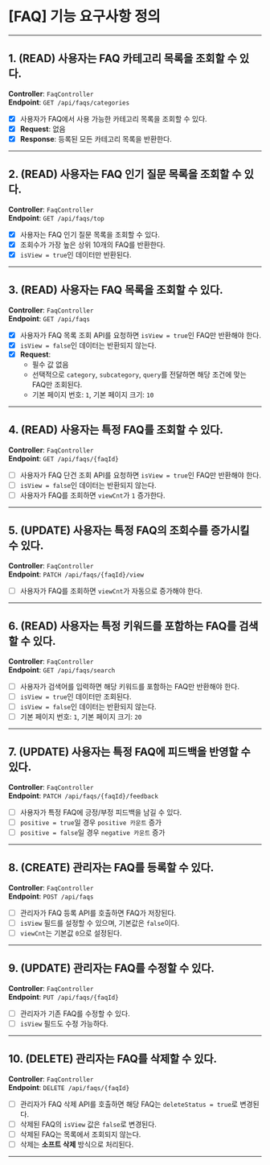 # **[FAQ] 기능 요구사항 정의**

---

## **1. (READ) 사용자는 FAQ 카테고리 목록을 조회할 수 있다.**

**Controller**: `FaqController`  
**Endpoint**: `GET /api/faqs/categories`

- [X]  사용자가 FAQ에서 사용 가능한 카테고리 목록을 조회할 수 있다.
- [X] **Request**: 없음
- [X] **Response**: 등록된 모든 카테고리 목록을 반환한다.

---

## **2. (READ) 사용자는 FAQ 인기 질문 목록을 조회할 수 있다.**

**Controller**: `FaqController`  
**Endpoint**: `GET /api/faqs/top`

- [X] 사용자는 FAQ 인기 질문 목록을 조회할 수 있다.
- [X] 조회수가 가장 높은 상위 10개의 FAQ를 반환한다.
- [X] `isView = true`인 데이터만 반환된다.

---

## **3. (READ) 사용자는 FAQ 목록을 조회할 수 있다.**

**Controller**: `FaqController`  
**Endpoint**: `GET /api/faqs`

- [X] 사용자가 FAQ 목록 조회 API를 요청하면 `isView = true`인 FAQ만 반환해야 한다.
- [X] `isView = false`인 데이터는 반환되지 않는다.
- [X] **Request**:
    - 필수 값 없음
    - 선택적으로 `category`, `subcategory`, `query`를 전달하면 해당 조건에 맞는 FAQ만 조회된다.
    - 기본 페이지 번호: `1`, 기본 페이지 크기: `10`

---

## **4. (READ) 사용자는 특정 FAQ를 조회할 수 있다.**

**Controller**: `FaqController`  
**Endpoint**: `GET /api/faqs/{faqId}`

- [ ] 사용자가 FAQ 단건 조회 API를 요청하면 `isView = true`인 FAQ만 반환해야 한다.
- [ ] `isView = false`인 데이터는 반환되지 않는다.
- [ ] 사용자가 FAQ를 조회하면 `viewCnt`가 `1` 증가한다.

---

## **5. (UPDATE) 사용자는 특정 FAQ의 조회수를 증가시킬 수 있다.**

**Controller**: `FaqController`  
**Endpoint**: `PATCH /api/faqs/{faqId}/view`

- [ ] 사용자가 FAQ를 조회하면 `viewCnt`가 자동으로 증가해야 한다.

---

## **6. (READ) 사용자는 특정 키워드를 포함하는 FAQ를 검색할 수 있다.**

**Controller**: `FaqController`  
**Endpoint**: `GET /api/faqs/search`

- [ ] 사용자가 검색어를 입력하면 해당 키워드를 포함하는 FAQ만 반환해야 한다.
- [ ] `isView = true`인 데이터만 조회된다.
- [ ] `isView = false`인 데이터는 반환되지 않는다.
- [ ] 기본 페이지 번호: `1`, 기본 페이지 크기: `20`

---

## **7. (UPDATE) 사용자는 특정 FAQ에 피드백을 반영할 수 있다.**

**Controller**: `FaqController`  
**Endpoint**: `PATCH /api/faqs/{faqId}/feedback`

- [ ] 사용자가 특정 FAQ에 긍정/부정 피드백을 남길 수 있다.
- [ ] `positive = true`일 경우 `positive 카운트` 증가
- [ ] `positive = false`일 경우 `negative 카운트` 증가

---

## **8. (CREATE) 관리자는 FAQ를 등록할 수 있다.**

**Controller**: `FaqController`  
**Endpoint**: `POST /api/faqs`

- [ ] 관리자가 FAQ 등록 API를 호출하면 FAQ가 저장된다.
- [ ] `isView` 필드를 설정할 수 있으며, 기본값은 `false`이다.
- [ ] `viewCnt`는 기본값 `0`으로 설정된다.

---

## **9. (UPDATE) 관리자는 FAQ를 수정할 수 있다.**

**Controller**: `FaqController`  
**Endpoint**: `PUT /api/faqs/{faqId}`

- [ ] 관리자가 기존 FAQ를 수정할 수 있다.
- [ ] `isView` 필드도 수정 가능하다.

---

## **10. (DELETE) 관리자는 FAQ를 삭제할 수 있다.**

**Controller**: `FaqController`  
**Endpoint**: `DELETE /api/faqs/{faqId}`

- [ ] 관리자가 FAQ 삭제 API를 호출하면 해당 FAQ는 `deleteStatus = true`로 변경된다.
- [ ] 삭제된 FAQ의 `isView` 값은 `false`로 변경된다.
- [ ] 삭제된 FAQ는 목록에서 조회되지 않는다.
- [ ] 삭제는 **소프트 삭제** 방식으로 처리된다.

---


